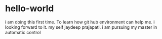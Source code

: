 # hello-world
i am doing this first time. To learn how git hub environment can help me.
i looking forward to it.
my self jaydeep prajapati. i am pursuing my master in automatic control 
